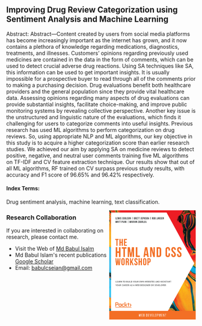 ## Improving Drug Review Categorization using Sentiment Analysis and Machine Learning

Abstract: Abstract—Content created by users from social media platforms has become increasingly important as the internet has grown, and it now contains a plethora of knowledge regarding
medications, diagnostics, treatments, and illnesses. Customers’ opinions regarding previously used medicines are contained in the data in the form of comments, which can be used to detect crucial adverse drug reactions. Using SA techniques like SA, this information can be used to get important insights. It is usually impossible for a prospective buyer to read through all of the comments prior to making a purchasing decision. Drug evaluations benefit both healthcare providers and the general population since they provide vital healthcare data. Assessing
opinions regarding many aspects of drug evaluations can provide substantial insights, facilitate choice-making, and improve public
monitoring systems by revealing collective perspective. Another key issue is the unstructured and linguistic nature of the
evaluations, which finds it challenging for users to categorize comments into useful insights. Previous research has used ML algorithms to perform categorization on drug reviews. So, using
appropriate NLP and ML algorithms, our key objective in this
study is to acquire a higher categorization score than earlier
research studies. We achieved our aim by applying SA on
medicine reviews to detect positive, negative, and neutral user
comments training five ML algorithms on TF-IDF and CV
feature extraction technique. Our results show that out of all
ML algorithms, RF trained on CV surpass previous study results,
with accuracy and F1 score of 96.65% and 96.42% respectively.

#### Index Terms:
Drug sentiment analysis, machine learning, text classification. 

<img src="https://github.com/PacktWorkshops/Workshop-Covers/blob/master/The%20HTML%20and%20CSS%20Workshop.png" alt="The HTML and CSS Workshop" height="290px" width="230px" align="right" this.target="_blank">

### Research Collaboration 
If you are interested in collaborating on research, please contact me.
* Visit the Web of [Md Babul Isalm ](https://babulcseian.github.io/)
*  Md Babul Islam's recent publications [Google Scholar](https://scholar.google.com/citations?user=Zaf5EhQAAAAJ&hl=en&authuser=1)
* Email: babulcseian@gmail.com
